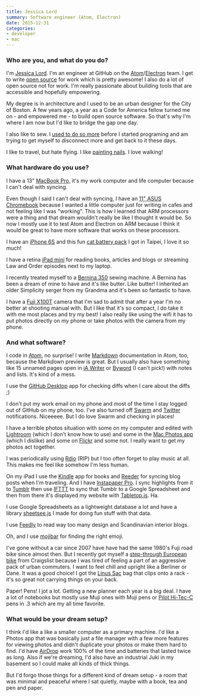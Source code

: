 ```yaml
---
title: Jessica Lord
summary: Software engineer (Atom, Electron)
date: 2015-12-31
categories:
- developer
- mac
---
```


### Who are you, and what do you do?

I'm [Jessica Lord](http://jlord.us/ "Jessica's website."). I'm an engineer at GitHub on the [Atom][]/[Electron][] team. I get to write [open source](https://github.com/jlord "Jessica's GitHub account.") for work which is pretty awesome! I also do a lot of open source not for work. I'm really passionate about building tools that are accessible and hopefully empowering. 

My degree is in architecture and I used to be an urban designer for the City of Boston. A few years ago, a year as a Code for America fellow turned me on - and empowered me - to build open source software. So that's why I'm where I am now but I'd like to bridge the gap one day.

I also like to sew. I [used to do so more](http://www.ecabonline.com/ "Jessica and Elizabeth's sewing site.") before I started programing and am trying to get myself to disconnect more and get back to it these days. 

I like to travel, but hate flying. I like [painting nails](https://www.instagram.com/explore/tags/nailconf/ "Instagram photos of painted nails."). I love walking!

### What hardware do you use?

I have a 13" [MacBook Pro][macbook-pro], it's my work computer and life computer because I can't deal with syncing. 

Even though I said I can't deal with syncing, I have an [11" ASUS Chromebook][chromebook-c201] because I wanted a little computer just for writing in cafes and not feeling like I was "working". This is how I learned that ARM processors were a thing and that dream wouldn't really be like I thought it would be. So now I mostly use it to test Atom and Electron on ARM because I think it would be great to have more software that works on these processors.

I have an [iPhone 6S][iphone-6s] and this fun [cat battery pack](https://www.instagram.com/p/uxtayeR0ec/ "Jessica's Instagram photo of her cat battery pack.") I got in Taipei, I love it so much! 

I have a retina [iPad mini][ipad-mini-2] for reading books, articles and blogs or streaming Law and Order episodes next to my laptop. 

I recently treated myself to a [Bernina 350][350-pe] sewing machine. A Bernina has been a dream of mine to have and it's like butter. Like butter! I inherited an older Simplicity serger from my Grandma and it's been so fantastic to have. 

I have a [Fuji X100T][x100t] camera that I'm sad to admit that after a year I'm no better at shooting manual with. But I like that it's so compact, I do take it with me most places and try my best! I also really like using the wifi it has to put photos directly on my phone or take photos with the camera from my phone. 

### And what software?

I code in [Atom][], no surprise! I write [Markdown][] documentation in Atom, too, because the Markdown preview is great. But I usually also have something like 15 unnamed pages open in [iA Writer][ia-writer] or [Byword][] (I can't pick!) with notes and lists. It's kind of a mess. 

I use the [GitHub Desktop][github-mac] app for checking diffs when I care about the diffs ;)

I don't put my work email on my phone and most of the time I stay logged out of GitHub on my phone, too. I've also turned off [Swarm][swarm-ios] and [Twitter][twitter-ios] notifications. Niceeeee. But I do love Swarm and checking in places!

I have a terrible photos situation with some on my computer and edited with [Lightroom][] (which I don't know how to use) and some in the [Mac Photos app][photos] (which I dislike) and some on [Flickr][] and some not. I really want to get my photos act together.

I was periodically using [Rdio][] (RIP) but I too often forget to play music at all. This makes me feel like somehow I'm less human. 

On my iPad I use the [Kindle][kindle-ios] app for books and [Reeder][reeder-ios] for syncing blog posts when I'm traveling. And I have [Instapaper Pro][instapaper-ios]. I sync highlights from it to [Tumblr](http://jlord-reads.tumblr.com/ "Jessica's Tumblr site.") then use [IFTTT][] to sync that Tumblr to a Google Spreadsheet and then from there it's displayed my website with [Tabletop.js][]. Ha. 

I use Google Spreadsheets as a lightweight database a lot and have a library [sheetsee.js][] I made for doing fun stuff with that data. 

I use [Feedly][] to read way too many design and Scandinavian interior blogs.

Oh, and I use [mojibar][] for finding the right emoji. 

I've gone without a car since 2007 have have had the same 1980's Fuji road bike since almost then. But I recently got myself a [step-through European bike](https://www.instagram.com/p/7TaWo-R0Y0/ "Jessica's Instagram photo of her bike.") from Craigslist because I was tired of feeling a part of an aggressive pack of urban commuters. I want to feel chill and upright like a Berliner or Dane. It was a good choice! I got the [Linus Sac][the-sac] bag that clips onto a rack - it's so great not carrying things on your back. 

Paper! Pens! I jot a lot. Getting a new planner each year is a big deal. I have a lot of notebooks but mostly use Muji ones with Muji pens or [Pilot Hi-Tec-C][hi-tec-c] pens in .3 which are my all time favorite.

### What would be your dream setup?

I think I'd like a like a smaller computer as a primary machine. I'd like a Photos app that was basically just a file manager with a few more features for viewing photos and didn't duplicate your photos or make them hard to find. I'd have [AirDrop][] work 100% of the time and batteries that lasted twice as long. Also if we're dreaming, I'd also have an industrial Juki in my basement so I could make all kinds of thick things. 

But I'd forgo those things for a different kind of dream setup - a room that was minimal and peaceful where I sat quietly, maybe with a book, tea and pen and paper.

[350-pe]: https://www.bernina.com/en-US/Products-US/BERNINA-products/Sewing-Quilting-and-Embroidery/BERNINA-3-Series/BERNINA-350-PE "A sewing machine."
[airdrop]: https://en.wikipedia.org/wiki/AirDrop "A service for sharing items between Mac OS X and iOS devices."
[atom]: https://atom.io/ "A text editor based on web technology."
[byword]: https://bywordapp.com/ "A full-screen writing tool for the Mac."
[chromebook-c201]: http://web.archive.org/web/20160404134344/http://www.asus.com:80/us/Notebooks/ASUS_Chromebook_C201/ "An 11 inch Chromebook."
[electron]: http://electron.atom.io/ "A developer tool for building desktop apps with web technology."
[feedly]: https://feedly.com/ "A feed reader."
[flickr]: https://www.flickr.com/ "A photo sharing website."
[github-mac]: https://desktop.github.com/ "A client for the versioning control service."
[hi-tec-c]: https://www.amazon.com/Pilot-Hi-Tec-C-Gel-Basic-Colors/dp/B001GR4CQO "A pen."
[ia-writer]: https://ia.net/writer/updates/ia-writer-for-mac "A full-screen writing tool for the Mac."
[ifttt]: https://ifttt.com/ "A web service for applying rules to items, not unlike how you might filter your email."
[instapaper-ios]: http://web.archive.org/web/20221221083204/https://www.instapaper.com/iphone "An iPhone app for reading Instapaper saved pages."
[ipad-mini-2]: https://en.wikipedia.org/wiki/IPad_Mini_(2nd_generation) "A 7.9 inch tablet device with a Retina screen."
[iphone-6s]: https://en.wikipedia.org/wiki/IPhone_6S "A smartphone."
[kindle-ios]: https://itunes.apple.com/gb/app/kindle/id302584613 "An iPhone app for accessing Kindle content from Amazon."
[lightroom]: https://www.adobe.com/products/photoshop-lightroom.html "Photo management and editing software."
[macbook-pro]: https://www.apple.com/macbook-pro/ "A laptop."
[markdown]: https://daringfireball.net/projects/markdown/ "An email-like format for marking up text."
[mojibar]: https://github.com/muan/mojibar "A Mac app for searching for emoji."
[photos]: https://www.apple.com/macos/photos/ "A photo editor for macOS."
[rdio]: http://web.archive.org/web/20151209115835/http://www.rdio.com:80/home/en-us/ "A music streaming service."
[reeder-ios]: https://reederapp.com/ios/ "A Google Reader client for iOS."
[sheetsee.js]: http://jlord.us/sheetsee.js/ "A JavaScript framework for connecting a Google Spreadsheet to a website."
[swarm-ios]: https://www.swarmapp.com/ "An app for checking into places."
[tabletop.js]: https://github.com/jsoma/tabletop "A JavaScript framework for displaying Google Spreadsheets."
[the-sac]: https://www.linusbike.com/products/the-sac?variant=102992542 "A bike bag."
[twitter-ios]: https://itunes.apple.com/app/twitter/id333903271 "A Twitter client."
[x100t]: http://www.fujifilm.com/products/digital_cameras/x/fujifilm_x100t/ "A 16.3 megapixel digital camera."
